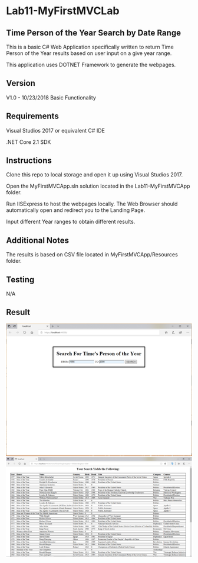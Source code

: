 # Lab11-MyFirstMVCLab

## Time Person of the Year Search by Date Range

This is a basic C# Web Application specifically written to return Time Person of the Year results based on user input on a give year range.

This application uses DOTNET Framework to generate the webpages.

## Version

V1.0 - 10/23/2018 Basic Functionality

## Requirements

Visual Studios 2017 or equivalent C# IDE

.NET Core 2.1 SDK

## Instructions

Clone this repo to local storage and open it up using Visual Studios 2017.

Open the MyFirstMVCApp.sln solution located in the Lab11-MyFirstMVCApp folder.

Run IISExpress to host the webpages locally. The Web Browser should automatically open and redirect you to the Landing Page.

Input different Year ranges to obtain different results.

## Additional Notes

The results is based on CSV file located in MyFirstMVCApp/Resources folder.

## Testing

N/A

## Result

![Console](Capture.PNG?raw=true "Output")
![Console](Capture2.PNG?raw=true "Output")